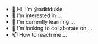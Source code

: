 - 👋 Hi, I’m @aditidukle
- 👀 I’m interested in ...
- 🌱 I’m currently learning ...
- 💞️ I’m looking to collaborate on ...
- 📫 How to reach me ...

<!---
aditidukle/aditidukle is a ✨ special ✨ repository because its `README.md` (this file) appears on your GitHub profile.
You can click the Preview link to take a look at your changes.
--->
